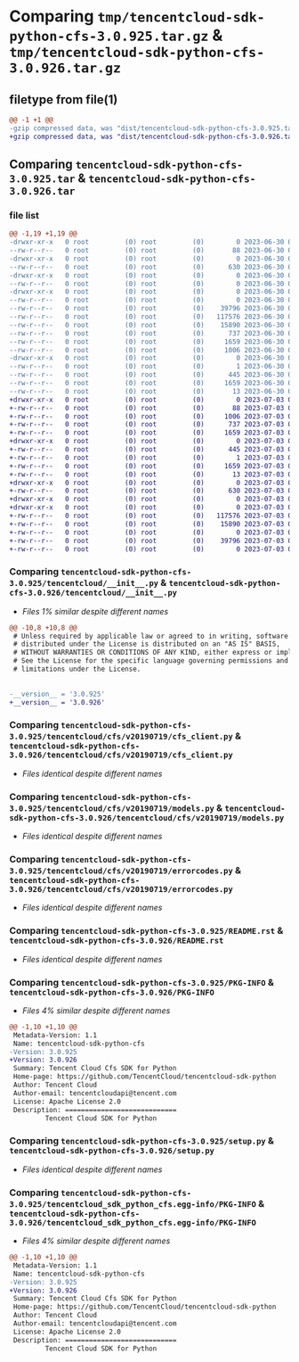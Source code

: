 # Comparing `tmp/tencentcloud-sdk-python-cfs-3.0.925.tar.gz` & `tmp/tencentcloud-sdk-python-cfs-3.0.926.tar.gz`

## filetype from file(1)

```diff
@@ -1 +1 @@
-gzip compressed data, was "dist/tencentcloud-sdk-python-cfs-3.0.925.tar", last modified: Fri Jun 30 02:02:55 2023, max compression
+gzip compressed data, was "dist/tencentcloud-sdk-python-cfs-3.0.926.tar", last modified: Mon Jul  3 00:21:46 2023, max compression
```

## Comparing `tencentcloud-sdk-python-cfs-3.0.925.tar` & `tencentcloud-sdk-python-cfs-3.0.926.tar`

### file list

```diff
@@ -1,19 +1,19 @@
-drwxr-xr-x   0 root         (0) root         (0)        0 2023-06-30 02:02:55.000000 tencentcloud-sdk-python-cfs-3.0.925/
--rw-r--r--   0 root         (0) root         (0)       88 2023-06-30 02:02:55.000000 tencentcloud-sdk-python-cfs-3.0.925/setup.cfg
-drwxr-xr-x   0 root         (0) root         (0)        0 2023-06-30 02:02:55.000000 tencentcloud-sdk-python-cfs-3.0.925/tencentcloud/
--rw-r--r--   0 root         (0) root         (0)      630 2023-06-30 02:02:55.000000 tencentcloud-sdk-python-cfs-3.0.925/tencentcloud/__init__.py
-drwxr-xr-x   0 root         (0) root         (0)        0 2023-06-30 02:02:55.000000 tencentcloud-sdk-python-cfs-3.0.925/tencentcloud/cfs/
--rw-r--r--   0 root         (0) root         (0)        0 2023-06-30 02:02:55.000000 tencentcloud-sdk-python-cfs-3.0.925/tencentcloud/cfs/__init__.py
-drwxr-xr-x   0 root         (0) root         (0)        0 2023-06-30 02:02:55.000000 tencentcloud-sdk-python-cfs-3.0.925/tencentcloud/cfs/v20190719/
--rw-r--r--   0 root         (0) root         (0)        0 2023-06-30 02:02:55.000000 tencentcloud-sdk-python-cfs-3.0.925/tencentcloud/cfs/v20190719/__init__.py
--rw-r--r--   0 root         (0) root         (0)    39796 2023-06-30 02:02:55.000000 tencentcloud-sdk-python-cfs-3.0.925/tencentcloud/cfs/v20190719/cfs_client.py
--rw-r--r--   0 root         (0) root         (0)   117576 2023-06-30 02:02:55.000000 tencentcloud-sdk-python-cfs-3.0.925/tencentcloud/cfs/v20190719/models.py
--rw-r--r--   0 root         (0) root         (0)    15890 2023-06-30 02:02:55.000000 tencentcloud-sdk-python-cfs-3.0.925/tencentcloud/cfs/v20190719/errorcodes.py
--rw-r--r--   0 root         (0) root         (0)      737 2023-06-30 02:02:55.000000 tencentcloud-sdk-python-cfs-3.0.925/README.rst
--rw-r--r--   0 root         (0) root         (0)     1659 2023-06-30 02:02:55.000000 tencentcloud-sdk-python-cfs-3.0.925/PKG-INFO
--rw-r--r--   0 root         (0) root         (0)     1006 2023-06-30 02:02:55.000000 tencentcloud-sdk-python-cfs-3.0.925/setup.py
-drwxr-xr-x   0 root         (0) root         (0)        0 2023-06-30 02:02:55.000000 tencentcloud-sdk-python-cfs-3.0.925/tencentcloud_sdk_python_cfs.egg-info/
--rw-r--r--   0 root         (0) root         (0)        1 2023-06-30 02:02:55.000000 tencentcloud-sdk-python-cfs-3.0.925/tencentcloud_sdk_python_cfs.egg-info/dependency_links.txt
--rw-r--r--   0 root         (0) root         (0)      445 2023-06-30 02:02:55.000000 tencentcloud-sdk-python-cfs-3.0.925/tencentcloud_sdk_python_cfs.egg-info/SOURCES.txt
--rw-r--r--   0 root         (0) root         (0)     1659 2023-06-30 02:02:55.000000 tencentcloud-sdk-python-cfs-3.0.925/tencentcloud_sdk_python_cfs.egg-info/PKG-INFO
--rw-r--r--   0 root         (0) root         (0)       13 2023-06-30 02:02:55.000000 tencentcloud-sdk-python-cfs-3.0.925/tencentcloud_sdk_python_cfs.egg-info/top_level.txt
+drwxr-xr-x   0 root         (0) root         (0)        0 2023-07-03 00:21:46.000000 tencentcloud-sdk-python-cfs-3.0.926/
+-rw-r--r--   0 root         (0) root         (0)       88 2023-07-03 00:21:46.000000 tencentcloud-sdk-python-cfs-3.0.926/setup.cfg
+-rw-r--r--   0 root         (0) root         (0)     1006 2023-07-03 00:21:46.000000 tencentcloud-sdk-python-cfs-3.0.926/setup.py
+-rw-r--r--   0 root         (0) root         (0)      737 2023-07-03 00:21:46.000000 tencentcloud-sdk-python-cfs-3.0.926/README.rst
+-rw-r--r--   0 root         (0) root         (0)     1659 2023-07-03 00:21:46.000000 tencentcloud-sdk-python-cfs-3.0.926/PKG-INFO
+drwxr-xr-x   0 root         (0) root         (0)        0 2023-07-03 00:21:46.000000 tencentcloud-sdk-python-cfs-3.0.926/tencentcloud_sdk_python_cfs.egg-info/
+-rw-r--r--   0 root         (0) root         (0)      445 2023-07-03 00:21:46.000000 tencentcloud-sdk-python-cfs-3.0.926/tencentcloud_sdk_python_cfs.egg-info/SOURCES.txt
+-rw-r--r--   0 root         (0) root         (0)        1 2023-07-03 00:21:46.000000 tencentcloud-sdk-python-cfs-3.0.926/tencentcloud_sdk_python_cfs.egg-info/dependency_links.txt
+-rw-r--r--   0 root         (0) root         (0)     1659 2023-07-03 00:21:46.000000 tencentcloud-sdk-python-cfs-3.0.926/tencentcloud_sdk_python_cfs.egg-info/PKG-INFO
+-rw-r--r--   0 root         (0) root         (0)       13 2023-07-03 00:21:46.000000 tencentcloud-sdk-python-cfs-3.0.926/tencentcloud_sdk_python_cfs.egg-info/top_level.txt
+drwxr-xr-x   0 root         (0) root         (0)        0 2023-07-03 00:21:46.000000 tencentcloud-sdk-python-cfs-3.0.926/tencentcloud/
+-rw-r--r--   0 root         (0) root         (0)      630 2023-07-03 00:21:46.000000 tencentcloud-sdk-python-cfs-3.0.926/tencentcloud/__init__.py
+drwxr-xr-x   0 root         (0) root         (0)        0 2023-07-03 00:21:46.000000 tencentcloud-sdk-python-cfs-3.0.926/tencentcloud/cfs/
+drwxr-xr-x   0 root         (0) root         (0)        0 2023-07-03 00:21:46.000000 tencentcloud-sdk-python-cfs-3.0.926/tencentcloud/cfs/v20190719/
+-rw-r--r--   0 root         (0) root         (0)   117576 2023-07-03 00:21:46.000000 tencentcloud-sdk-python-cfs-3.0.926/tencentcloud/cfs/v20190719/models.py
+-rw-r--r--   0 root         (0) root         (0)    15890 2023-07-03 00:21:46.000000 tencentcloud-sdk-python-cfs-3.0.926/tencentcloud/cfs/v20190719/errorcodes.py
+-rw-r--r--   0 root         (0) root         (0)        0 2023-07-03 00:21:46.000000 tencentcloud-sdk-python-cfs-3.0.926/tencentcloud/cfs/v20190719/__init__.py
+-rw-r--r--   0 root         (0) root         (0)    39796 2023-07-03 00:21:46.000000 tencentcloud-sdk-python-cfs-3.0.926/tencentcloud/cfs/v20190719/cfs_client.py
+-rw-r--r--   0 root         (0) root         (0)        0 2023-07-03 00:21:46.000000 tencentcloud-sdk-python-cfs-3.0.926/tencentcloud/cfs/__init__.py
```

### Comparing `tencentcloud-sdk-python-cfs-3.0.925/tencentcloud/__init__.py` & `tencentcloud-sdk-python-cfs-3.0.926/tencentcloud/__init__.py`

 * *Files 1% similar despite different names*

```diff
@@ -10,8 +10,8 @@
 # Unless required by applicable law or agreed to in writing, software
 # distributed under the License is distributed on an "AS IS" BASIS,
 # WITHOUT WARRANTIES OR CONDITIONS OF ANY KIND, either express or implied.
 # See the License for the specific language governing permissions and
 # limitations under the License.
 
 
-__version__ = '3.0.925'
+__version__ = '3.0.926'
```

### Comparing `tencentcloud-sdk-python-cfs-3.0.925/tencentcloud/cfs/v20190719/cfs_client.py` & `tencentcloud-sdk-python-cfs-3.0.926/tencentcloud/cfs/v20190719/cfs_client.py`

 * *Files identical despite different names*

### Comparing `tencentcloud-sdk-python-cfs-3.0.925/tencentcloud/cfs/v20190719/models.py` & `tencentcloud-sdk-python-cfs-3.0.926/tencentcloud/cfs/v20190719/models.py`

 * *Files identical despite different names*

### Comparing `tencentcloud-sdk-python-cfs-3.0.925/tencentcloud/cfs/v20190719/errorcodes.py` & `tencentcloud-sdk-python-cfs-3.0.926/tencentcloud/cfs/v20190719/errorcodes.py`

 * *Files identical despite different names*

### Comparing `tencentcloud-sdk-python-cfs-3.0.925/README.rst` & `tencentcloud-sdk-python-cfs-3.0.926/README.rst`

 * *Files identical despite different names*

### Comparing `tencentcloud-sdk-python-cfs-3.0.925/PKG-INFO` & `tencentcloud-sdk-python-cfs-3.0.926/PKG-INFO`

 * *Files 4% similar despite different names*

```diff
@@ -1,10 +1,10 @@
 Metadata-Version: 1.1
 Name: tencentcloud-sdk-python-cfs
-Version: 3.0.925
+Version: 3.0.926
 Summary: Tencent Cloud Cfs SDK for Python
 Home-page: https://github.com/TencentCloud/tencentcloud-sdk-python
 Author: Tencent Cloud
 Author-email: tencentcloudapi@tencent.com
 License: Apache License 2.0
 Description: ============================
         Tencent Cloud SDK for Python
```

### Comparing `tencentcloud-sdk-python-cfs-3.0.925/setup.py` & `tencentcloud-sdk-python-cfs-3.0.926/setup.py`

 * *Files identical despite different names*

### Comparing `tencentcloud-sdk-python-cfs-3.0.925/tencentcloud_sdk_python_cfs.egg-info/PKG-INFO` & `tencentcloud-sdk-python-cfs-3.0.926/tencentcloud_sdk_python_cfs.egg-info/PKG-INFO`

 * *Files 4% similar despite different names*

```diff
@@ -1,10 +1,10 @@
 Metadata-Version: 1.1
 Name: tencentcloud-sdk-python-cfs
-Version: 3.0.925
+Version: 3.0.926
 Summary: Tencent Cloud Cfs SDK for Python
 Home-page: https://github.com/TencentCloud/tencentcloud-sdk-python
 Author: Tencent Cloud
 Author-email: tencentcloudapi@tencent.com
 License: Apache License 2.0
 Description: ============================
         Tencent Cloud SDK for Python
```

